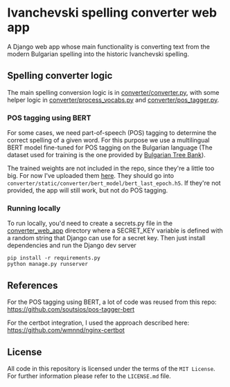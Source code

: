 # Ivanchevski spelling converter web app

A Django web app whose main functionality is converting text from the modern Bulgarian spelling into the historic Ivanchevski spelling.

## Spelling converter logic
The main spelling conversion logic is in [converter/converter.py](converter/converter.py), with some helper logic in [converter/process_vocabs.py](converter/process_vocabs.py) and [converter/pos_tagger.py](converter/pos_tagger.py). 

### POS tagging using BERT
For some cases, we need part-of-speech (POS) tagging to determine the correct spelling of a given word. 
For this purpose we use a multilingual BERT model fine-tuned for POS tagging on the Bulgarian language (The dataset used for training is the one provided by [Bulgarian Tree Bank](http://bultreebank.org/bg/)).

The trained weights are not included in the repo, since they're a little too big. For now I've uploaded them [here](https://drive.google.com/file/d/1-6gDERt66MUBYs3-wDtIRxR3V2y2t5sr/view?usp=sharing). They should go into `converter/static/converter/bert_model/bert_last_epoch.h5`. 
If they're not provided, the app will still work, but not do POS tagging.


### Running locally

To run locally, you'd need to create a secrets.py file in the [converter_web_app](converter_web_app) directory where a SECRET_KEY variable is defined with a random string that Django can use for a secret key. 
Then just install dependencies and run the Django dev server

```
pip install -r requirements.py
python manage.py runserver
```

## References

For the POS tagging using BERT, a lot of code was reused from this repo: https://github.com/soutsios/pos-tagger-bert

For the certbot integration, I used the approach described here: https://github.com/wmnnd/nginx-certbot

## License
All code in this repository is licensed under the terms of the `MIT License`. For further information please refer to the `LICENSE.md` file.